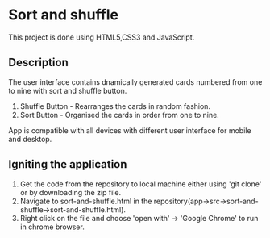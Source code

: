 # Sort and shuffle
This project is done using HTML5,CSS3 and JavaScript.


## Description
The user interface contains dnamically generated cards numbered from one to nine with sort and shuffle button.

1. Shuffle Button - Rearranges the cards in random fashion.
2. Sort Button - Organised the cards in order from one to nine.
	
App is compatible with all devices with different user interface for mobile and desktop.


## Igniting the application

1. Get the code from the repository to local machine either using 'git clone' or by downloading the zip file.
2. Navigate to sort-and-shuffle.html in the repository(app->src->sort-and-shuffle->sort-and-shuffle.html).
3. Right click on the file and choose 'open with' -> 'Google Chrome' to run in chrome browser.



